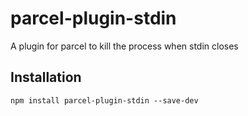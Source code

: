 parcel-plugin-stdin
===================

A plugin for parcel to kill the process when stdin closes

## Installation

  `npm install parcel-plugin-stdin --save-dev`
